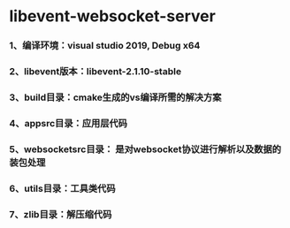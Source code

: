 # libevent-websocket-server
### 1、编译环境：visual studio 2019, Debug x64
### 2、libevent版本：libevent-2.1.10-stable
### 3、build目录：cmake生成的vs编译所需的解决方案
### 4、appsrc目录：应用层代码
### 5、websocketsrc目录： 是对websocket协议进行解析以及数据的装包处理
### 6、utils目录：工具类代码
### 7、zlib目录：解压缩代码
